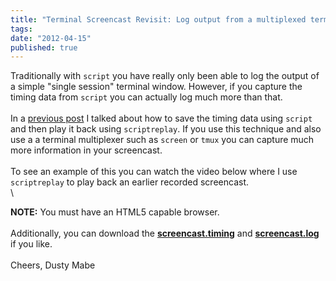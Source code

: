 ```yaml
---
title: "Terminal Screencast Revisit: Log output from a multiplexed terminal"
tags:
date: "2012-04-15"
published: true
---
```


Traditionally with `script` you have really only been able to log the
output of a simple "single session" terminal window. However, if you
capture the timing data from `script` you can actually log much more
than that.\
\
In a [previous post](/2012/01/11/create-a-screencast-of-a-terminal-session-using-scriptreplay./)
I talked about how to save the timing data using `script` and then play
it back using `scriptreplay`. If you use this technique and also use a a
terminal multiplexer such as `screen` or `tmux` you can capture much
more information in your screencast.\
\
To see an example of this you can watch the video below where I use
`scriptreplay` to play back an earlier recorded screencast.\
\

**NOTE:** You must have an HTML5 capable browser.
\
\
Additionally, you can download the
[**screencast.timing**](/2012-04-15/screencast.timing) and
[**screencast.log**](/2012-04-15/screencast.log) if you like.\
\
Cheers, Dusty Mabe
